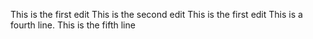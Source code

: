 This is the first edit
This is the second edit
This is the first edit
This is a fourth line.
This is the fifth line
